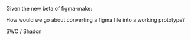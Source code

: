 
Given the new beta of figma-make:

How would we go about converting a figma file into a working prototype?

SWC / Shadcn 



